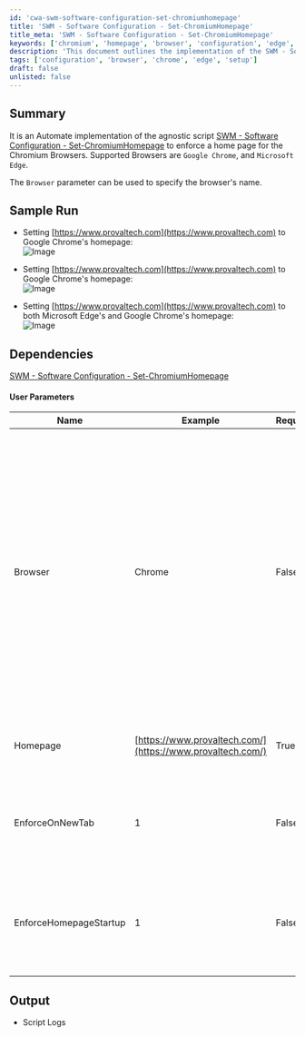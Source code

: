 ```yaml
---
id: 'cwa-swm-software-configuration-set-chromiumhomepage'
title: 'SWM - Software Configuration - Set-ChromiumHomepage'
title_meta: 'SWM - Software Configuration - Set-ChromiumHomepage'
keywords: ['chromium', 'homepage', 'browser', 'configuration', 'edge', 'chrome']
description: 'This document outlines the implementation of the SWM - Software Configuration - Set-ChromiumHomepage script for enforcing a homepage in Chromium-based browsers like Google Chrome and Microsoft Edge. It details the parameters, sample runs, and dependencies needed for effective usage.'
tags: ['configuration', 'browser', 'chrome', 'edge', 'setup']
draft: false
unlisted: false
---
```

## Summary

It is an Automate implementation of the agnostic script [SWM - Software Configuration - Set-ChromiumHomepage](https://proval.itglue.com/DOC-5078775-10372109) to enforce a home page for the Chromium Browsers. Supported Browsers are `Google Chrome`, and `Microsoft Edge`. 

The `Browser` parameter can be used to specify the browser's name.

## Sample Run

- Setting [https://www.provaltech.com](https://www.provaltech.com) to Google Chrome's homepage:  
  ![Image](5078775/docs/14985330/images/21675417)

- Setting [https://www.provaltech.com](https://www.provaltech.com) to Google Chrome's homepage:  
  ![Image](5078775/docs/14985330/images/21675448)

- Setting [https://www.provaltech.com](https://www.provaltech.com) to both Microsoft Edge's and Google Chrome's homepage:  
  ![Image](5078775/docs/14985330/images/21675486)

## Dependencies

[SWM - Software Configuration - Set-ChromiumHomepage](https://proval.itglue.com/DOC-5078775-10372109)

#### User Parameters

| Name                     | Example                                               | Required | Description                                                                                                      |
|--------------------------|-------------------------------------------------------|----------|------------------------------------------------------------------------------------------------------------------|
| Browser                  | Chrome                                                | False    | The 'Browser' parameter specifies the browser for setting the homepage. Only 'Chrome' and 'Edge' are acceptable values. If this parameter is left blank, the script will attempt to set the homepage for both Chrome and Edge browsers. |
| Homepage                 | [https://www.provaltech.com/](https://www.provaltech.com/) | True     | String value of the homepage to set in the browser.                                                             |
| EnforceOnNewTab         | 1                                                     | False    | Set to 1 to force the homepage on each new tab instead of the new tab page.                                    |
| EnforceHomepageStartup   | 1                                                     | False    | Set to 1 to force the homepage to be the only open tab at startup of the browser.                               |

## Output

- Script Logs

